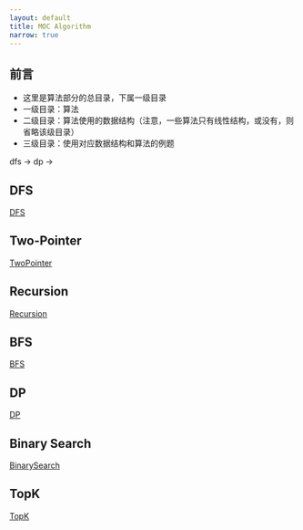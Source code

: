 ```yaml
---
layout: default
title: MOC Algorithm
narrow: true
---
```


## 前言

- 这里是算法部分的总目录，下属一级目录
- 一级目录：算法
- 二级目录：算法使用的数据结构（注意，一些算法只有线性结构，或没有，则省略该级目录）
- 三级目录：使用对应数据结构和算法的例题

dfs -> dp ->

## DFS

[DFS](/algorithmn-notes/dfs.html)

## Two-Pointer

[TwoPointer](/algorithmn-notes/two-pointer.html)

## Recursion

[Recursion](/algorithmn-notes/recursion.html)

## BFS

[BFS](/algorithmn-notes/bfs.html)

## DP

[DP](/algorithmn-notes/dp.html)

## Binary Search

[BinarySearch](/algorithmn-notes/binary-search.html)

## TopK

[TopK](/algorithmn-notes/topk.html)
